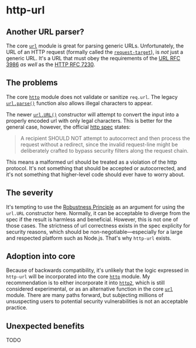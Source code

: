 # http-url

## Another URL parser?

The core [`url`](https://nodejs.org/api/url.html) module is great for parsing generic URLs. Unfortunately, the URL of an HTTP request (formally called the [`request-target`](https://tools.ietf.org/html/rfc7230#section-5.3)), is *not* just a generic URL. It's a URL that must obey the requirements of the [URL RFC 3986](https://tools.ietf.org/html/rfc3986) *as well* as the [HTTP RFC 7230](https://tools.ietf.org/html/rfc7230).

## The problems

The core [`http`](https://nodejs.org/api/http.html) module does not validate or sanitize `req.url`. The legacy [`url.parse()`](https://nodejs.org/api/url.html#url_legacy_url_api) function also allows illegal characters to appear.

The newer [`url.URL()`](https://nodejs.org/api/url.html#url_class_url) constructor will attempt to convert the input into a properly encoded url with only legal characters. This is better for the general case, however, the official [http spec](https://tools.ietf.org/html/rfc7230#section-3.1.1) states:
> A recipient SHOULD NOT attempt to autocorrect and then process the request without a redirect, since the invalid request-line might be deliberately crafted to bypass security filters along the request chain.

This means a malformed url should be treated as a violation of the http protocol. It's not something that should be accepted or autocorrected, and it's not something that higher-level code should ever have to worry about.

## The severity

It's tempting to use the [Robustness Principle](https://en.wikipedia.org/wiki/Robustness_principle) as an argument for using the `url.URL` constructor here. Normally, it can be acceptable to diverge from the spec if the result is harmless and beneficial. However, this is not one of those cases. The strictness of url correctness exists in the spec explicity for security reasons, which should be non-negotiable—especially for a large and respected platform such as Node.js. That's why `http-url` exists.

## Adoption into core

Because of backwards compatibility, it's unlikely that the logic expressed in `http-url` will be incorporated into the core [`http`](https://nodejs.org/api/http.html) module. My recommendation is to either incorporate it into [`http2`](https://nodejs.org/api/http2.html), which is still considered experimental, or as an alternative function in the core [`url`](https://nodejs.org/api/url.html) module. There are many paths forward, but subjecting millions of unsuspecting users to potential security vulnerabilities is not an acceptable practice.

## Unexpected benefits

TODO

